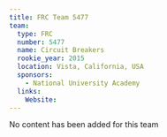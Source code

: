```yaml
---
title: FRC Team 5477
team:
  type: FRC
  number: 5477
  name: Circuit Breakers
  rookie_year: 2015
  location: Vista, California, USA
  sponsors:
    - National University Academy
  links:
    Website: 
---
```

No content has been added for this team